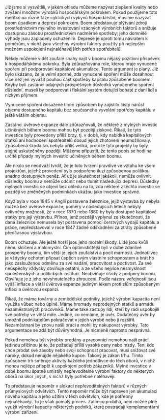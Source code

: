Již jsme si vysvětlili, v jakém ohledu můžeme nazývat zlepšení kvality nebo zvýšení množství výrobků hospodářským pokrokem. Pokud použijeme toto měřítko na různé fáze cyklických výkyvů hospodářství, musíme nazývat boom úpadkem a depresi pokrokem. Boom představuje plýtvání zdroji prostřednictvím mylného investování vzácných výrobních faktorů a snižuje dostupnou zásobu prostřednictvím nadměrné spotřeby; jeho domnělé výhody jsou zaplaceny ochuzením. Deprese je oproti tomu návratem k poměrům, v nichž jsou všechny výrobní faktory použity při nejlepším možném uspokojení nejnaléhavějších potřeb spotřebitelů.

Někdy můžeme vidět zoufalé snahy najít v boomu nějaký pozitivní příspěvek k hospodářskému pokroku. Byla zdůrazňována role, kterou hraje vynucené spoření při podporování kapitálové akumulace. Tento argument je planý. Již bylo ukázáno, že je velmi sporné, zda vynucené spoření může dosáhnout více než jen vyvážit pouhou část spotřeby kapitálu způsobené boomem. Kdyby byli zastánci údajných prospěšných důsledků vynuceného spoření důslední, museli by podporovat i fiskální systém dotující bohaté z daní lidí s nízkým příjmem.

Vynucené spoření dosažené tímto způsobem by zajistilo čistý nárůst objemu dostupného kapitálu bez současného vyvolání spotřeby kapitálu v ještě větším objemu.

Zastánci úvěrové expanze dále zdůrazňovali, že některé z mylných investic učiněných během boomu mohou být později ziskové. Říkají, že tyto investice byly provedeny příliš brzy, tj. v době, kdy nabídka kapitálových statků ani hodnocení spotřebitelů dosud jejich zhotovení neumožňovaly. Způsobená škoda tak nebyla příliš veliká, protože tyto projekty by byly stejně uskutečněny později. Můžeme připustit, že tento popis se hodí na určité případy mylných investic učiněných během boomu.

Ale nikdo se neodváží tvrdit, že je toto tvrzení pravdivé ve vztahu ke všem projektům, jejichž provedení bylo podpořeno iluzí způsobenou politikou snadno dostupných peněz. Ať už je skutečnost jakákoli, nemůže ovlivnit důsledky boomu a nemůže odčinit nebo tlumit následující depresi. Důsledky mylných investic se objeví bez ohledu na to, zda některé z těchto investic se později ve změněných podmínkách ukážou jako investice správné.

Když byla v roce 1845 v Anglii postavena železnice, jejíž výstavba by nebyla možná bez úvěrové expanze, poměry v následujících letech nebyly ovlivněny možností, že v roce 1870 nebo 1880 by byly dostupné kapitálové statky pro její výstavbu. Přínos, jenž později vyplynul ze skutečnosti, že daná železnice nemusela být postavena pomocí čerstvých výdajů kapitálu a práce, nepředstavoval v roce 1847 žádné odškodnění za ztráty způsobené předčasnou výstavbou.

Boom ochuzuje. Ale ještě horší jsou jeho morální škody. Lidé jsou kvůli němu sklíčení a malomyslní. Čím optimističtější byli v době zdánlivé prosperity boomu, tím větší je jejich zoufalství a pocit marnosti. Jednotlivec je vždycky ochoten připsat úspěch svým vlastním schopnostem a brát ho jako zaslouženou odměnu za své nadání, pracovitost a poctivost. Za své neúspěchy vždycky obviňuje ostatní, a ze všeho nejvíce nesmyslnost společenských a politických institucí. Neobviňuje úřady z podpory boomu. Obviňuje je z jeho nevyhnutelného zhroucení. Podle názoru veřejnosti jsou vyšší inflace a větší úvěrová expanze jediným lékem proti zlům způsobeným inflací a úvěrovou expanzí.

Říkají, že máme továrny a zemědělské podniky, jejichž výrobní kapacita není využita vůbec nebo úplně. Máme hromady neprodejných statků a armádu nezaměstnaných pracovníků. Máme také zástupy lidí, kteří by rádi uspokojili své potřeby ve větší míře. Jediné, co nemáme, je úvěr. Dodatečný úvěr by umožnil podnikatelům pokračovat v jejich výrobě nebo ji rozšířit. Nezaměstnaní by znovu našli práci a mohli by nakupovat výrobky. Tato argumentace se zdá být důvěryhodná. Je nicméně naprosto nesprávná.

Pokud nemohou být výrobky prodány a pracovníci nemohou najít práci, jedinou příčinou je to, že požadují příliš vysoké ceny nebo mzdy. Ten, kdo chce prodat své zásoby nebo svoji schopnost pracovat, musí snižovat své nároky, dokud nenajde nějakého kupce. Takový je zákon trhu. Tímto způsobem trh směruje aktivity každého jednotlivce do těch oborů, v nichž mohou nejlépe přispět k uspokojení potřeb zákazníků. Mylné investice v době boomu špatně umístily nepřevoditelné výrobní faktory do některých oborů na úkor jiných, v nichž byly potřebné naléhavěji.

To představuje nepoměr v alokaci nepřevoditelných faktorů v různých průmyslových odvětvích. Tento nepoměr může být napraven jen akumulací nového kapitálu a jeho užitím v těch odvětvích, kde je potřebný nejnaléhavěji. To je však pomalý proces. Zatímco probíhá, není možné plně využít výrobní kapacity některých podniků, které postrádají komplementární výrobní zařízení.